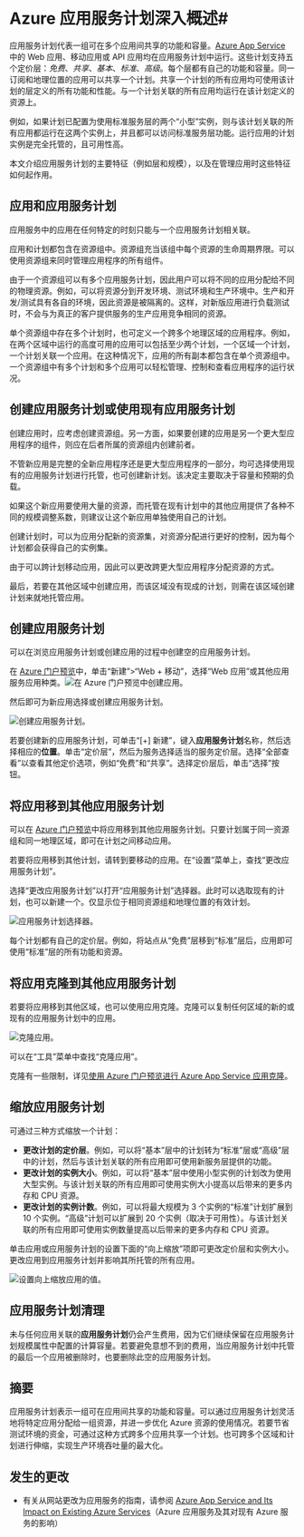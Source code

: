 <properties
	pageTitle="Azure 应用服务计划深入概述 | Azure"
	description="了解针对 Azure 应用服务的应用服务计划的工作原理，以及如何利用它们进行管理。"
	keywords="应用服务, azure 应用服务, 缩放, 可缩放, 应用服务计划, 应用服务成本"
	services="app-service"
	documentationCenter=""
	authors="btardif"
	manager="wpickett"
	editor=""/>  


<tags
	ms.service="app-service"
	ms.workload="na"
	ms.tgt_pltfrm="na"
	ms.devlang="na"
	ms.topic="article"
	ms.date="10/13/2016"
	wacn.date="10/31/2016"
	ms.author="byvinyal"/>

# Azure 应用服务计划深入概述#

应用服务计划代表一组可在多个应用间共享的功能和容量。[Azure App Service](/documentation/articles/app-service-changes-existing-services/) 中的 Web 应用、移动应用或 API 应用均在应用服务计划中运行。这些计划支持五个定价层：*免费*、*共享*、*基本*、*标准*、*高级*。每个层都有自己的功能和容量。同一订阅和地理位置的应用可以共享一个计划。共享一个计划的所有应用均可使用该计划的层定义的所有功能和性能。与一个计划关联的所有应用均运行在该计划定义的资源上。

例如，如果计划已配置为使用标准服务层的两个“小型”实例，则与该计划关联的所有应用都运行在这两个实例上，并且都可以访问标准服务层功能。运行应用的计划实例是完全托管的，且可用性高。

本文介绍应用服务计划的主要特征（例如层和规模），以及在管理应用时这些特征如何起作用。

## 应用和应用服务计划

应用服务中的应用在任何特定的时刻只能与一个应用服务计划相关联。

应用和计划都包含在资源组中。资源组充当该组中每个资源的生命周期界限。可以使用资源组来同时管理应用程序的所有组件。

由于一个资源组可以有多个应用服务计划，因此用户可以将不同的应用分配给不同的物理资源。例如，可以将资源分到开发环境、测试环境和生产环境中。生产和开发/测试具有各自的环境，因此资源是被隔离的。这样，对新版应用进行负载测试时，不会与为真正的客户提供服务的生产应用竞争相同的资源。

单个资源组中存在多个计划时，也可定义一个跨多个地理区域的应用程序。例如，在两个区域中运行的高度可用的应用可以包括至少两个计划，一个区域一个计划，一个计划关联一个应用。在这种情况下，应用的所有副本都包含在单个资源组中。一个资源组中有多个计划和多个应用可以轻松管理、控制和查看应用程序的运行状况。

## 创建应用服务计划或使用现有应用服务计划

创建应用时，应考虑创建资源组。另一方面，如果要创建的应用是另一个更大型应用程序的组件，则应在后者所属的资源组内创建前者。

不管新应用是完整的全新应用程序还是更大型应用程序的一部分，均可选择使用现有的应用服务计划进行托管，也可创建新计划。该决定主要取决于容量和预期的负载。

如果这个新应用要使用大量的资源，而托管在现有计划中的其他应用提供了各种不同的规模调整系数，则建议让这个新应用单独使用自己的计划。

创建计划时，可以为应用分配新的资源集，对资源分配进行更好的控制，因为每个计划都会获得自己的实例集。

由于可以跨计划移动应用，因此可以更改跨更大型应用程序分配资源的方式。

最后，若要在其他区域中创建应用，而该区域没有现成的计划，则需在该区域创建计划来就地托管应用。

## 创建应用服务计划

可以在浏览应用服务计划或创建应用的过程中创建空的应用服务计划。

在 [Azure 门户预览](https://portal.azure.cn)中，单击“新建”>“Web + 移动”，选择“Web 应用”或其他应用服务应用种类。![在 Azure 门户预览中创建应用。][createWebApp]

然后即可为新应用选择或创建应用服务计划。

 ![创建应用服务计划。][createASP]

若要创建新的应用服务计划，可单击“[+] 新建”，键入**应用服务计划**名称，然后选择相应的**位置**。单击“定价层”，然后为服务选择适当的服务定价层。选择“全部查看”以查看其他定价选项，例如“免费”和“共享”。选择定价层后，单击“选择”按钮。

## 将应用移到其他应用服务计划

可以在 [Azure 门户预览](https://portal.azure.cn)中将应用移到其他应用服务计划。只要计划属于同一资源组和同一地理区域，即可在计划之间移动应用。

若要将应用移到其他计划，请转到要移动的应用。在“设置”菜单上，查找“更改应用服务计划”。

选择“更改应用服务计划”以打开“应用服务计划”选择器。此时可以选取现有的计划，也可以新建一个。仅显示位于相同资源组和地理位置的有效计划。

![应用服务计划选择器。][change]  


每个计划都有自己的定价层。例如，将站点从“免费”层移到“标准”层后，应用即可使用“标准”层的所有功能和资源。

## 将应用克隆到其他应用服务计划
若要将应用移到其他区域，也可以使用应用克隆。克隆可以复制任何区域的新的或现有的应用服务计划中的应用。

 ![克隆应用。][appclone]  


可以在“工具”菜单中查找“克隆应用”。

克隆有一些限制，详见[使用 Azure 门户预览进行 Azure App Service 应用克隆](/documentation/articles/app-service-web-app-cloning-portal/)。

## 缩放应用服务计划

可通过三种方式缩放一个计划：

- **更改计划的定价层**。例如，可以将“基本”层中的计划转为“标准”层或“高级”层中的计划，然后与该计划关联的所有应用即可使用新服务层提供的功能。
- **更改计划的实例大小**。例如，可以将“基本”层中使用小型实例的计划改为使用大型实例。与该计划关联的所有应用即可使用实例大小提高以后带来的更多内存和 CPU 资源。
- **更改计划的实例计数**。例如，可以将最大规模为 3 个实例的“标准”计划扩展到 10 个实例。“高级”计划可以扩展到 20 个实例（取决于可用性）。与该计划关联的所有应用即可使用实例数量提高以后带来的更多内存和 CPU 资源。

单击应用或应用服务计划的设置下面的“向上缩放”项即可更改定价层和实例大小。更改应用到应用服务计划并影响其所托管的所有应用。

 ![设置向上缩放应用的值。][pricingtier]  


## 应用服务计划清理
未与任何应用关联的**应用服务计划**仍会产生费用，因为它们继续保留在应用服务计划规模属性中配置的计算容量。若要避免意想不到的费用，当应用服务计划中托管的最后一个应用被删除时，也要删除此空的应用服务计划。


## 摘要

应用服务计划表示一组可在应用间共享的功能和容量。可以通过应用服务计划灵活地将特定应用分配给一组资源，并进一步优化 Azure 资源的使用情况。若要节省测试环境的资金，可通过这种方式跨多个应用共享一个计划。也可跨多个区域和计划进行伸缩，实现生产环境吞吐量的最大化。

## 发生的更改

* 有关从网站更改为应用服务的指南，请参阅 [Azure App Service and Its Impact on Existing Azure Services](/documentation/articles/app-service-changes-existing-services/)（Azure 应用服务及其对现有 Azure 服务的影响）

[pricingtier]: ./media/azure-web-sites-web-hosting-plans-in-depth-overview/appserviceplan-pricingtier.png
[assign]: ./media/azure-web-sites-web-hosting-plans-in-depth-overview/assing-appserviceplan.png
[change]: ./media/azure-web-sites-web-hosting-plans-in-depth-overview/change-appserviceplan.png
[createASP]: ./media/azure-web-sites-web-hosting-plans-in-depth-overview/create-appserviceplan.png
[createWebApp]: ./media/azure-web-sites-web-hosting-plans-in-depth-overview/create-web-app.png
[appclone]: ./media/azure-web-sites-web-hosting-plans-in-depth-overview/app-clone.png

<!---HONumber=Mooncake_1024_2016-->